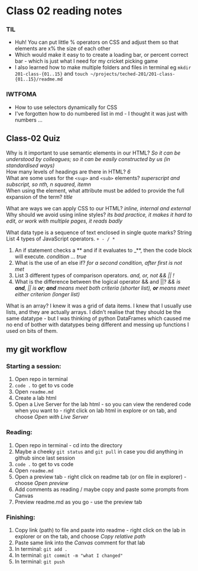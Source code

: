 # Class 02 reading notes

### TIL

- Huh! You can put little % operators on CSS and adjust them so that elements are x% the size of each other
- Which would make it easy to to create a loading bar, or percent correct bar - which is just what I need for my cricket picking game
- I also learned how to make multiple folders and files in terminal eg `mkdir 201-class-{01..15}` and `touch ~/projects/teched-201/201-class-{01..15}/readme.md`

### IWTFOMA

- How to use selectors dynamically for CSS
- I've forgotten how to do numbered list in md - I thought it was just with numbers ...

## Class-02 Quiz

Why is it important to use semantic elements in our HTML? _So it can be understood by colleagues; so it can be easily constructed by us (in standardised ways)_  
How many levels of headings are there in HTML? _6_  
What are some uses for the `<sup>` and `<sub>` elements? _superscript and subscript, so nth, n squared, itemn_  
When using the <abbr> element, what attribute must be added to provide the full expansion of the term? _title_

What are ways we can apply CSS to our HTML? _inline, internal and external_  
Why should we avoid using inline styles? _its bad practice, it makes it hard to edit, or work with multiple pages, it reads badly_

What data type is a sequence of text enclosed in single quote marks? String  
List 4 types of JavaScript operators. `+ - / *`

1. An if statement checks a ** and if it evaluates to \_**, then the code block will execute. _condition ... true_
2. What is the use of an else if? _for a second condition, after first is not met_
3. List 3 different types of comparison operators. _and, or, not && || !_
4. What is the difference between the logical operator && and ||? _&& is **and**, || is **or**; **and** means meet both criteria (shorter list), **or** means meet either criterion (longer list)_

What is an array? I knew it was a grid of data items. I knew that I usually use lists, and they are actually arrays. I didn't realise that they should be the same datatype - but I was thinking of python DataFrames which caused me no end of bother with datatypes being different and messing up functions I used on bits of them.

## my git workflow

### Starting a session:

1. Open repo in terminal
2. `code .` to get to vs code
3. Open `readme.md`
4. Create a lab html
5. Open a Live Server for the lab html - so you can view the rendered code when you want to - right click on lab html in explore or on tab, and choose *Open with Live Server*

### Reading:

1. Open repo in terminal - cd into the directory
2. Maybe a cheeky `git status` and `git pull` in case you did anything in github since last session
3. `code .` to get to vs code
4. Open `readme.md`
5. Open a preview tab - right click on readme tab (or on file in explorer) - choose *Open preview*
6. Add comments as reading / maybe copy and paste some prompts from Canvas
7. Preview readme.md as you go - use the preview tab

### Finishing:

1. Copy link (path) to file and paste into readme - right click on the lab in explorer or on the tab, and choose _Copy relative path_
2. Paste same link into the _Canvas_ comment for that lab
3. In terminal: `git add . `
4. In terminal: `git commit -m "what I changed"`
5. In terminal: `git push`
